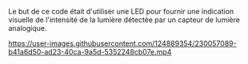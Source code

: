 
Le but de ce code était d'utiliser une LED pour fournir une indication visuelle de l'intensité de la lumière détectée par un capteur de lumière analogique.




https://user-images.githubusercontent.com/124889354/230057089-b41a6d50-ad23-40ca-9a5d-5352248cb07e.mp4

